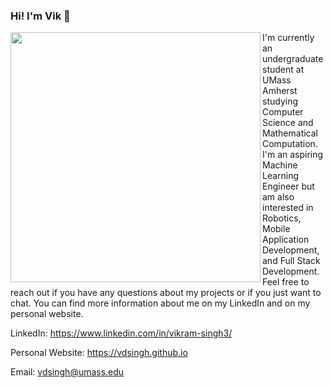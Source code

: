 ### Hi! I'm Vik 👋

<img src="https://wakatime.com/share/@fa6a2272-9b9f-4dd9-9c98-4995d2f6d497/a4a7c542-de55-45f1-a016-e68697a43a26.svg" width=400 align="left"/>

I'm currently an undergraduate student at UMass Amherst studying Computer Science and Mathematical Computation. I'm an aspiring Machine Learning Engineer but am also interested in Robotics, Mobile Application Development, and Full Stack Development. Feel free to reach out if you have any questions about my projects or if you just want to chat. You can find more information about me on my LinkedIn and on my personal website.

LinkedIn: https://www.linkedin.com/in/vikram-singh3/

Personal Website: https://vdsingh.github.io

Email: vdsingh@umass.edu

